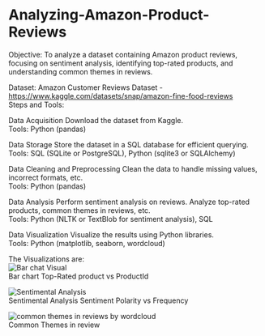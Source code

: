 # Analyzing-Amazon-Product-Reviews
Objective:
To analyze a dataset containing Amazon product reviews, focusing on sentiment analysis, identifying top-rated products, and understanding common themes in reviews.

Dataset:
Amazon Customer Reviews Dataset - https://www.kaggle.com/datasets/snap/amazon-fine-food-reviews  
Steps and Tools:

Data Acquisition
Download the dataset from Kaggle.           
Tools: Python (pandas)

Data Storage
Store the dataset in a SQL database for efficient querying.       
Tools: SQL (SQLite or PostgreSQL), Python (sqlite3 or SQLAlchemy)

Data Cleaning and Preprocessing
Clean the data to handle missing values, incorrect formats, etc.         
Tools: Python (pandas)

Data Analysis
Perform sentiment analysis on reviews.
Analyze top-rated products, common themes in reviews, etc.                 
Tools: Python (NLTK or TextBlob for sentiment analysis), SQL

Data Visualization
Visualize the results using Python libraries.             
Tools: Python (matplotlib, seaborn, wordcloud)

The Visualizations are:          
![Bar chat Visual](https://github.com/NandhuEnthusiast/Analyzing-Amazon-Product-Reviews/assets/159680004/3d5ebd3c-d129-4f70-bee3-39c7fe520e43)         
Bar chart Top-Rated product vs ProductId

![Sentimental Analysis](https://github.com/NandhuEnthusiast/Analyzing-Amazon-Product-Reviews/assets/159680004/f1d24b62-75cf-4464-8c4a-dcf7a86c6b28)           
Sentimental Analysis Sentiment Polarity vs Frequency

![common themes in reviews by wordcloud](https://github.com/NandhuEnthusiast/Analyzing-Amazon-Product-Reviews/assets/159680004/c48e255d-5586-402e-b60c-78bd681f01f7)       
Common Themes in review



